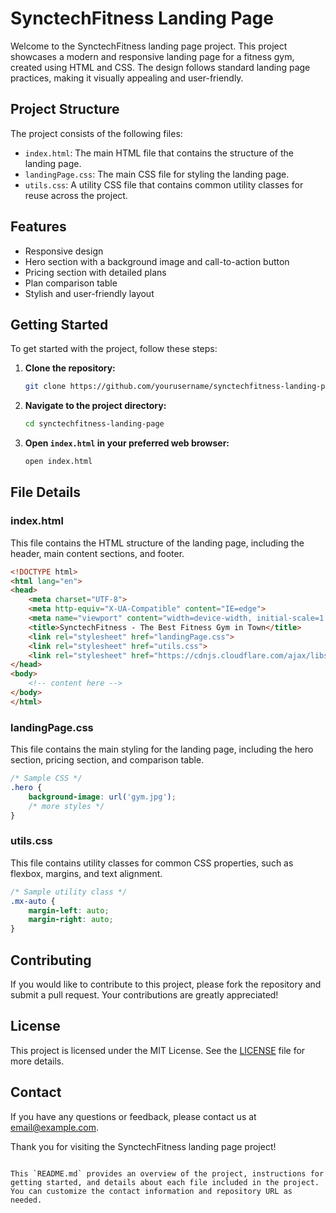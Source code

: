 # SynctechFitness Landing Page

Welcome to the SynctechFitness landing page project. This project showcases a modern and responsive landing page for a fitness gym, created using HTML and CSS. The design follows standard landing page practices, making it visually appealing and user-friendly.

## Project Structure

The project consists of the following files:

- `index.html`: The main HTML file that contains the structure of the landing page.
- `landingPage.css`: The main CSS file for styling the landing page.
- `utils.css`: A utility CSS file that contains common utility classes for reuse across the project.

## Features

- Responsive design
- Hero section with a background image and call-to-action button
- Pricing section with detailed plans
- Plan comparison table
- Stylish and user-friendly layout

## Getting Started

To get started with the project, follow these steps:

1. **Clone the repository:**
   ```sh
   git clone https://github.com/yourusername/synctechfitness-landing-page.git
   ```

2. **Navigate to the project directory:**
   ```sh
   cd synctechfitness-landing-page
   ```

3. **Open `index.html` in your preferred web browser:**
   ```sh
   open index.html
   ```

## File Details

### index.html

This file contains the HTML structure of the landing page, including the header, main content sections, and footer.

```html
<!DOCTYPE html>
<html lang="en">
<head>
    <meta charset="UTF-8">
    <meta http-equiv="X-UA-Compatible" content="IE=edge">
    <meta name="viewport" content="width=device-width, initial-scale=1.0">
    <title>SynctechFitness - The Best Fitness Gym in Town</title>
    <link rel="stylesheet" href="landingPage.css">
    <link rel="stylesheet" href="utils.css">
    <link rel="stylesheet" href="https://cdnjs.cloudflare.com/ajax/libs/font-awesome/5.15.4/css/all.min.css">
</head>
<body>
    <!-- content here -->
</body>
</html>
```

### landingPage.css

This file contains the main styling for the landing page, including the hero section, pricing section, and comparison table.

```css
/* Sample CSS */
.hero {
    background-image: url('gym.jpg');
    /* more styles */
}
```

### utils.css

This file contains utility classes for common CSS properties, such as flexbox, margins, and text alignment.

```css
/* Sample utility class */
.mx-auto {
    margin-left: auto;
    margin-right: auto;
}
```

## Contributing

If you would like to contribute to this project, please fork the repository and submit a pull request. Your contributions are greatly appreciated!

## License

This project is licensed under the MIT License. See the [LICENSE](LICENSE) file for more details.

## Contact

If you have any questions or feedback, please contact us at [email@example.com](mailto:email@example.com).

Thank you for visiting the SynctechFitness landing page project!
```

This `README.md` provides an overview of the project, instructions for getting started, and details about each file included in the project. You can customize the contact information and repository URL as needed.
